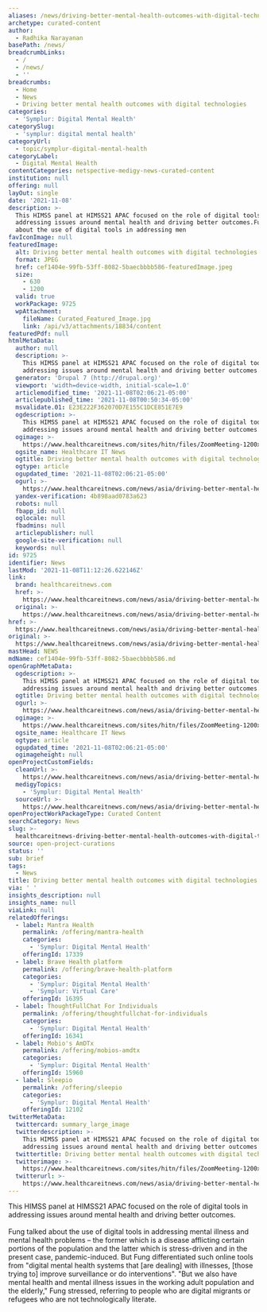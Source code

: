 ```yaml
---
aliases: /news/driving-better-mental-health-outcomes-with-digital-technologies
archetype: curated-content
author:
  - Radhika Narayanan
basePath: /news/
breadcrumbLinks:
  - /
  - /news/
  - ''
breadcrumbs:
  - Home
  - News
  - Driving better mental health outcomes with digital technologies
categories:
  - 'Symplur: Digital Mental Health'
categorySlug:
  - 'symplur: digital mental health'
categoryUrl:
  - topic/symplur-digital-mental-health
categoryLabel:
  - Digital Mental Health
contentCategories: netspective-medigy-news-curated-content
institution: null
offering: null
layOut: single
date: '2021-11-08'
description: >-
  This HIMSS panel at HIMSS21 APAC focused on the role of digital tools in
  addressing issues around mental health and driving better outcomes.Fung talked
  about the use of digital tools in addressing men
favIconImage: null
featuredImage:
  alt: Driving better mental health outcomes with digital technologies
  format: JPEG
  href: cef1404e-99fb-53ff-8082-5baecbbbb586-featuredImage.jpeg
  size:
    - 630
    - 1200
  valid: true
  workPackage: 9725
  wpAttachment:
    fileName: Curated_Featured_Image.jpg
    link: /api/v3/attachments/18834/content
featuredPdf: null
htmlMetaData:
  author: null
  description: >-
    This HIMSS panel at HIMSS21 APAC focused on the role of digital tools in
    addressing issues around mental health and driving better outcomes.
  generator: 'Drupal 7 (http://drupal.org)'
  viewport: 'width=device-width, initial-scale=1.0'
  articlemodified_time: '2021-11-08T02:06:21-05:00'
  articlepublished_time: '2021-11-08T00:50:34-05:00'
  msvalidate.01: E23E222F362070D7E155C1DCE851E7E9
  ogdescription: >-
    This HIMSS panel at HIMSS21 APAC focused on the role of digital tools in
    addressing issues around mental health and driving better outcomes.
  ogimage: >-
    https://www.healthcareitnews.com/sites/hitn/files/ZoomMeeting-1200x630-version2.jpg
  ogsite_name: Healthcare IT News
  ogtitle: Driving better mental health outcomes with digital technologies
  ogtype: article
  ogupdated_time: '2021-11-08T02:06:21-05:00'
  ogurl: >-
    https://www.healthcareitnews.com/news/asia/driving-better-mental-health-outcomes-digital-technologies
  yandex-verification: 4b898aad0783a623
  robots: null
  fbapp_id: null
  oglocale: null
  fbadmins: null
  articlepublisher: null
  google-site-verification: null
  keywords: null
id: 9725
identifier: News
lastMod: '2021-11-08T11:12:26.622146Z'
link:
  brand: healthcareitnews.com
  href: >-
    https://www.healthcareitnews.com/news/asia/driving-better-mental-health-outcomes-digital-technologies
  original: >-
    https://www.healthcareitnews.com/news/asia/driving-better-mental-health-outcomes-digital-technologies
href: >-
  https://www.healthcareitnews.com/news/asia/driving-better-mental-health-outcomes-digital-technologies
original: >-
  https://www.healthcareitnews.com/news/asia/driving-better-mental-health-outcomes-digital-technologies
mastHead: NEWS
mdName: cef1404e-99fb-53ff-8082-5baecbbbb586.md
openGraphMetaData:
  ogdescription: >-
    This HIMSS panel at HIMSS21 APAC focused on the role of digital tools in
    addressing issues around mental health and driving better outcomes.
  ogtitle: Driving better mental health outcomes with digital technologies
  ogurl: >-
    https://www.healthcareitnews.com/news/asia/driving-better-mental-health-outcomes-digital-technologies
  ogimage: >-
    https://www.healthcareitnews.com/sites/hitn/files/ZoomMeeting-1200x630-version2.jpg
  ogsite_name: Healthcare IT News
  ogtype: article
  ogupdated_time: '2021-11-08T02:06:21-05:00'
  ogimageheight: null
openProjectCustomFields:
  cleanUrl: >-
    https://www.healthcareitnews.com/news/asia/driving-better-mental-health-outcomes-digital-technologies
  medigyTopics:
    - 'Symplur: Digital Mental Health'
  sourceUrl: >-
    https://www.healthcareitnews.com/news/asia/driving-better-mental-health-outcomes-digital-technologies
openProjectWorkPackageType: Curated Content
searchCategory: News
slug: >-
  healthcareitnews-driving-better-mental-health-outcomes-with-digital-technologies
source: open-project-curations
status: ''
sub: brief
tags:
  - News
title: Driving better mental health outcomes with digital technologies
via: ' '
insights_description: null
insights_name: null
viaLink: null
relatedOfferings:
  - label: Mantra Health
    permalink: /offering/mantra-health
    categories:
      - 'Symplur: Digital Mental Health'
    offeringId: 17339
  - label: Brave Health platform
    permalink: /offering/brave-health-platform
    categories:
      - 'Symplur: Digital Mental Health'
      - 'Symplur: Virtual Care'
    offeringId: 16395
  - label: ThoughtFullChat For Individuals
    permalink: /offering/thoughtfullchat-for-individuals
    categories:
      - 'Symplur: Digital Mental Health'
    offeringId: 16341
  - label: Mobio's AmDTx
    permalink: /offering/mobios-amdtx
    categories:
      - 'Symplur: Digital Mental Health'
    offeringId: 15960
  - label: Sleepio
    permalink: /offering/sleepio
    categories:
      - 'Symplur: Digital Mental Health'
    offeringId: 12102
twitterMetaData:
  twittercard: summary_large_image
  twitterdescription: >-
    This HIMSS panel at HIMSS21 APAC focused on the role of digital tools in
    addressing issues around mental health and driving better outcomes.
  twittertitle: Driving better mental health outcomes with digital technologies
  twitterimage: >-
    https://www.healthcareitnews.com/sites/hitn/files/ZoomMeeting-1200x630-version2.jpg
  twitterurl: >-
    https://www.healthcareitnews.com/news/asia/driving-better-mental-health-outcomes-digital-technologies
---
```

<p>This HIMSS panel at HIMSS21 APAC focused on the role of digital tools in addressing issues around mental health and driving better outcomes.<br><br>Fung talked about the use of digital tools in addressing mental illness and mental health problems – the former which is a disease afflicting certain portions of the population and the latter which is stress-driven and in the present case, pandemic-induced.
But Fung differentiated such online tools from "digital mental health systems that [are dealing] with illnesses, [those trying to] improve surveillance or do interventions".
"But we also have mental health and mental illness issues in the working adult population and the elderly," Fung stressed, referring to people who are digital migrants or refugees who are not technologically literate.</p>